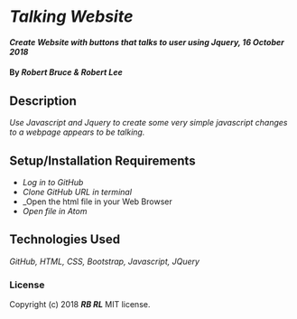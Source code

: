# _Talking Website_

#### _Create Website with buttons that talks to user using Jquery, 16 October 2018_

#### By _**Robert Bruce & Robert Lee**_

## Description

_Use Javascript and Jquery to create some very simple javascript changes to a webpage appears to be talking._

## Setup/Installation Requirements

* _Log in to GitHub_
* _Clone GitHub URL in terminal_
* _Open the html file in your Web Browser
* _Open file in Atom_

## Technologies Used
_GitHub, HTML, CSS, Bootstrap, Javascript, JQuery_

### License
Copyright (c) 2018 **_RB RL_** MIT license.
